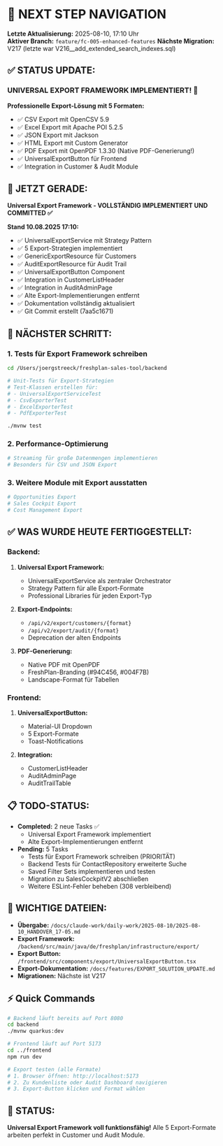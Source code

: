 # 🧭 NEXT STEP NAVIGATION

**Letzte Aktualisierung:** 2025-08-10, 17:10 Uhr  
**Aktiver Branch:** `feature/fc-005-enhanced-features`
**Nächste Migration:** V217 (letzte war V216__add_extended_search_indexes.sql)

## ✅ STATUS UPDATE:

### UNIVERSAL EXPORT FRAMEWORK IMPLEMENTIERT! 🎉
**Professionelle Export-Lösung mit 5 Formaten:**
- ✅ CSV Export mit OpenCSV 5.9
- ✅ Excel Export mit Apache POI 5.2.5
- ✅ JSON Export mit Jackson
- ✅ HTML Export mit Custom Generator
- ✅ PDF Export mit OpenPDF 1.3.30 (Native PDF-Generierung!)
- ✅ UniversalExportButton für Frontend
- ✅ Integration in Customer & Audit Module

## 🎯 JETZT GERADE:

**Universal Export Framework - VOLLSTÄNDIG IMPLEMENTIERT UND COMMITTED ✅**

**Stand 10.08.2025 17:10:**
- ✅ UniversalExportService mit Strategy Pattern
- ✅ 5 Export-Strategien implementiert
- ✅ GenericExportResource für Customers
- ✅ AuditExportResource für Audit Trail
- ✅ UniversalExportButton Component
- ✅ Integration in CustomerListHeader
- ✅ Integration in AuditAdminPage
- ✅ Alte Export-Implementierungen entfernt
- ✅ Dokumentation vollständig aktualisiert
- ✅ Git Commit erstellt (7aa5c1671)

## 🚀 NÄCHSTER SCHRITT:

### 1. Tests für Export Framework schreiben

```bash
cd /Users/joergstreeck/freshplan-sales-tool/backend

# Unit-Tests für Export-Strategien
# Test-Klassen erstellen für:
# - UniversalExportServiceTest
# - CsvExporterTest
# - ExcelExporterTest
# - PdfExporterTest

./mvnw test
```

### 2. Performance-Optimierung

```bash
# Streaming für große Datenmengen implementieren
# Besonders für CSV und JSON Export
```

### 3. Weitere Module mit Export ausstatten

```bash
# Opportunities Export
# Sales Cockpit Export
# Cost Management Export
```

## ✅ WAS WURDE HEUTE FERTIGGESTELLT:

### Backend:
1. **Universal Export Framework:**
   - UniversalExportService als zentraler Orchestrator
   - Strategy Pattern für alle Export-Formate
   - Professional Libraries für jeden Export-Typ
   
2. **Export-Endpoints:**
   - `/api/v2/export/customers/{format}`
   - `/api/v2/export/audit/{format}`
   - Deprecation der alten Endpoints

3. **PDF-Generierung:**
   - Native PDF mit OpenPDF
   - FreshPlan-Branding (#94C456, #004F7B)
   - Landscape-Format für Tabellen

### Frontend:
1. **UniversalExportButton:**
   - Material-UI Dropdown
   - 5 Export-Formate
   - Toast-Notifications
   
2. **Integration:**
   - CustomerListHeader
   - AuditAdminPage
   - AuditTrailTable

## 📋 TODO-STATUS:
- **Completed:** 2 neue Tasks ✅
  - Universal Export Framework implementiert
  - Alte Export-Implementierungen entfernt
- **Pending:** 5 Tasks
  - Tests für Export Framework schreiben (PRIORITÄT)
  - Backend Tests für ContactRepository erweiterte Suche
  - Saved Filter Sets implementieren und testen
  - Migration zu SalesCockpitV2 abschließen
  - Weitere ESLint-Fehler beheben (308 verbleibend)

## 📁 WICHTIGE DATEIEN:
- **Übergabe:** `/docs/claude-work/daily-work/2025-08-10/2025-08-10_HANDOVER_17-05.md`
- **Export Framework:** `/backend/src/main/java/de/freshplan/infrastructure/export/`
- **Export Button:** `/frontend/src/components/export/UniversalExportButton.tsx`
- **Export-Dokumentation:** `/docs/features/EXPORT_SOLUTION_UPDATE.md`
- **Migrationen:** Nächste ist V217

## ⚡ Quick Commands

```bash
# Backend läuft bereits auf Port 8080
cd backend
./mvnw quarkus:dev

# Frontend läuft auf Port 5173
cd ../frontend
npm run dev

# Export testen (alle Formate)
# 1. Browser öffnen: http://localhost:5173
# 2. Zu Kundenliste oder Audit Dashboard navigieren
# 3. Export-Button klicken und Format wählen
```

## 🎉 STATUS:
**Universal Export Framework voll funktionsfähig!** Alle 5 Export-Formate arbeiten perfekt in Customer und Audit Module.